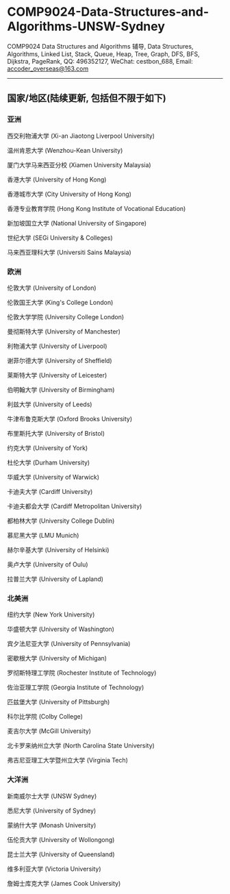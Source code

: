 # COMP9024-Data-Structures-and-Algorithms-UNSW-Sydney
COMP9024 Data Structures and Algorithms 辅导, Data Structures, Algorithms, Linked List, Stack, Queue, Heap, Tree, Graph, DFS, BFS, Dijkstra, PageRank, QQ: 496352127, WeChat: cestbon_688, Email: accoder_overseas@163.com

****

## 国家/地区(陆续更新, 包括但不限于如下)

### 亚洲

西交利物浦大学 (Xi-an Jiaotong Liverpool University)

温州肯恩大学 (Wenzhou-Kean University)

厦门大学马来西亚分校 (Xiamen University Malaysia)

香港大学 (University of Hong Kong)

香港城市大学 (City University of Hong Kong)

香港专业教育学院 (Hong Kong Institute of Vocational Education)

新加坡国立大学 (National University of Singapore)

世纪大学 (SEGi University & Colleges)

马来西亚理科大学 (Universiti Sains Malaysia)

### 欧洲

伦敦大学 (University of London)

伦敦国王大学 (King's College London)

伦敦大学学院 (University College London)

曼彻斯特大学 (University of Manchester)

利物浦大学 (University of Liverpool)

谢菲尔德大学 (University of Sheffield)

莱斯特大学 (University of Leicester)

伯明翰大学 (University of Birmingham)

利兹大学 (University of Leeds)

牛津布鲁克斯大学 (Oxford Brooks University)

布里斯托大学 (University of Bristol)

约克大学 (University of York)

杜伦大学 (Durham University)

华威大学 (University of Warwick)

卡迪夫大学 (Cardiff University)

卡迪夫都会大学 (Cardiff Metropolitan University)

都柏林大学 (University College Dublin)

慕尼黑大学 (LMU Munich)

赫尔辛基大学 (University of Helsinki)

奥卢大学 (University of Oulu)

拉普兰大学 (University of Lapland)

### 北美洲

纽约大学 (New York University)

华盛顿大学 (University of Washington)

宾夕法尼亚大学 (University of Pennsylvania)

密歇根大学 (University of Michigan)

罗彻斯特理工学院 (Rochester Institute of Technology)

佐治亚理工学院 (Georgia Institute of Technology)

匹兹堡大学 (University of Pittsburgh)

科尔比学院 (Colby College)

麦吉尔大学 (McGill University)

北卡罗来纳州立大学 (North Carolina State University)

弗吉尼亚理工大学暨州立大学 (Virginia Tech)

### 大洋洲

新南威尔士大学 (UNSW Sydney)

悉尼大学 (University of Sydney)

蒙纳什大学 (Monash University)

伍伦贡大学 (University of Wollongong)

昆士兰大学 (University of Queensland)

维多利亚大学 (Victoria University)

詹姆士库克大学 (James Cook University)
